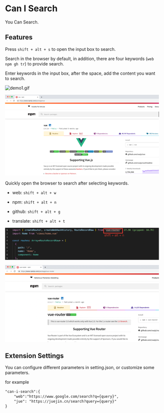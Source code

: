 # Can I Search

You Can Search.

## Features
Press `shift + alt + s` to open the input box to search.

Search in the browser by default, in addition, there are four keywords (`web npm gh tr`) to provide search.

Enter keywords in the input box, after the space, add the content you want to search.

![demo1.gif](./images/demo1.gif)

![demo2.png](./images/demo2.png)

Quickly open the browser to search after selecting keywords.

* web: `shift + alt + w`

* npm: `shift + alt + n`

* github: `shift + alt + g`

* translate: `shift + alt + t`

![demo3.png](./images/demo3.png)

![demo4.png](./images/demo4.png)

## Extension Settings
You can configure different parameters in setting.json, or customize some parameters.

for example
```
"can-i-search":{
    "web":"https://www.google.com/search?q={query}",
    "jue": "https://juejin.cn/search?query={query}"
}
```